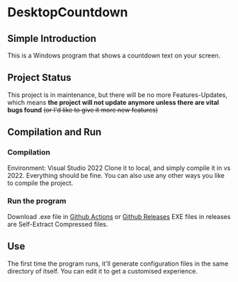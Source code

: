 # DesktopCountdown
## Simple Introduction
This is a Windows program that shows a countdown text on your screen.
## Project Status
This project is in maintenance, but there will be no more Features-Updates, which means **the project will not update anymore unless there are vital bugs found** ~~(or I'd like to give it more new features)~~
## Compilation and Run
### Compilation
Environment: Visual Studio 2022
Clone it to local, and simply compile it in vs 2022. Everything should be fine.
You can also use any other ways you like to compile the project.
### Run the program
Download .exe file in [Github Actions](https://github.com/XTrackc1437/DesktopCountDown/actions) or [Github Releases](https://github.com/XTrackc1437/DesktopCountDown/releases)
EXE files in releases are Self-Extract Compressed files.
## Use
The first time the program runs, it'll generate configuration files in the same directory of itself. You can edit it to get a customised experience.